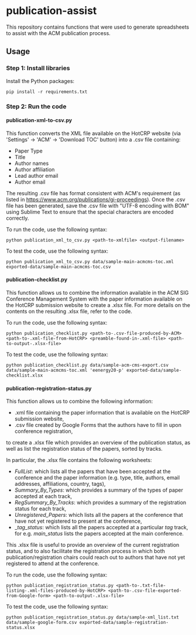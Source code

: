 # publication-assist
This repository contains functions that were used to generate spreadsheets to assist with the ACM publication process.

## Usage
### Step 1: Install libraries
Install the Python packages:
```
pip install -r requirements.txt
```

### Step 2: Run the code
#### publication-xml-to-csv.py
This function converts the XML file available on the HotCRP website
(via 'Settings' -> 'ACM' -> 'Download TOC' button) into a .csv file containing:
- Paper Type
- Title
- Author names
- Author affiliation
- Lead author email
- Author email

The resulting .csv file has format consistent with ACM's requirement (as listed in https://www.acm.org/publications/gi-proceedings). Once the .csv file has been generated, save the .csv file with "UTF-8 encoding with BOM" using Sublime Text to ensure that the special characters are encoded correctly.

To run the code, use the following syntax:
```
python publication_xml_to_csv.py <path-to-xmlfile> <output-filename>
```

To test the code, use the following syntax:
```
python publication_xml_to_csv.py data/sample-main-acmcms-toc.xml exported-data/sample-main-acmcms-toc.csv
```

#### publication-checklist.py
This function allows us to combine the information available in the ACM SIG Conference Management System with the paper information available on the HotCRP submission website to create a .xlsx file. For more details on the contents on the resulting .xlsx file, refer to the code.

To run the code, use the following syntax:
```
python publication_checklist.py <path-to-.csv-file-produced-by-ACM> <path-to-.xml-file-from-HotCRP> <preamble-found-in-.xml-file> <path-to-output-.xlsx-file>
```

To test the code, use the following syntax:
```
python publication_checklist.py data/sample-acm-cms-export.csv data/sample-main-acmcms-toc.xml 'eenergy20-p' exported-data/sample-checklist.xlsx
```

#### publication-registration-status.py

This function allows us to combine the following information:
- .xml file containing the paper information that is available on the HotCRP submission website,
- .csv file created by Google Forms that the authors have to fill in upon conference registration,

to create a .xlsx file which provides an overview of the publication status, as well as list the registration status of the papers, sorted by tracks.

In particular, the .xlsx file contains the following worksheets:
- _FullList_: which lists all the papers that have been accepted at the conference and the paper information (e.g. type, title, authors, email addresses, affiliations, country, tags),
- _Summary_By_Types_: which provides a summary of the types of paper accepted at each track,
- _RegSummary_By_Tracks_: which provides a summary of the registration status for each track,
- _Unregistered_Papers_: which lists all the papers at the conference that have not yet registered to present at the conference,
- _*tag*__status_: which lists all the papers accepted at a particular *tag* track, for e.g. _main_status_ lists the papers accepted at the main conference.

This .xlsx file is useful to provide an overview of the current registration status, and to also facilitate the registration process in which both publication/registration chairs could reach out to authors that have not yet registered to attend at the conference.

To run the code, use the following syntax:
```
python publication_registration_status.py <path-to-.txt-file-listing-.xml-files-produced-by-HotCRP> <path-to-.csv-file-exported-from-Google-form> <path-to-output-.xlsx-file>
```

To test the code, use the following syntax:
```
python publication_registration_status.py data/sample-xml_list.txt data/sample-google-form.csv exported-data/sample-registration-status.xlsx
```
